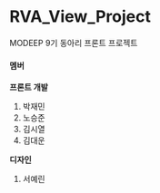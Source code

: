 # RVA_View_Project

MODEEP 9기 동아리 프론트 프로젝트

#### 멤버

<b>프론트 개발</b>

1. 박재민
2. 노승준
3. 김시열
4. 김대운

<b>디자인</b>

1. 서예린
